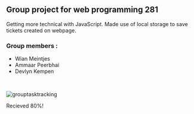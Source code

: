 <h2>Group project for web programming 281</h2>
<p>
Getting more technical with JavaScript. 
Made use of local storage to save tickets created on webpage.
</p>

<h3>Group members :  </h3>
<ul>
  <li> Wian Meintjes </li>  
  <li>Ammaar Peerbhai </li> 
  <li>Devlyn Kempen</li>
</ul>
<br>

![grouptasktracking](https://user-images.githubusercontent.com/64956298/189072095-106b2591-0508-477b-9472-4966203cadf8.JPG)

Recieved 80%!
